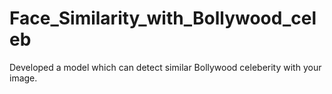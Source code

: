 # Face_Similarity_with_Bollywood_celeb
 Developed a model which can detect similar Bollywood celeberity with your image.
